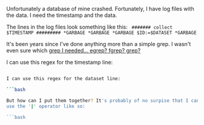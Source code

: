 <!--
author: JP Richardson
publish: Tue Nov 09 2010 14:09:22 GMT-0600 (CST)
status: publish
type: post
link: https://procbits.wordpress.com/2010/11/09/grep-for-two-or-more-expressions/
tags: Linux
slug: 2010/11/09/grep-for-two-or-more-expressions
title: Grep for Two or More Expressions
-->



Unfortunately a database of mine crashed. Fortunately, I have log files
with the data. I need the timestamp and the data.

The lines in the log files look something like this:
` ####### collect $TIMESTAMP ######### *GARBAGE *GARBAGE *GARBAGE $ID:=$DATASET *GARBAGE`

It's been years since I've done anything more than a simple grep. I
wasn't even sure which [grep I needed... egrep? fgrep?
grep?](http://www.unix.com/unix-desktop-dummies-questions-answers/39670-difference-grep-egrep-fgrep.html)

I can use this regex for the timestamp line:

```bash

I can use this regex for the dataset line:

```bash

But how can I put them together? It's probably of no surpise that I can
use the '|' operator like so:

```bash

